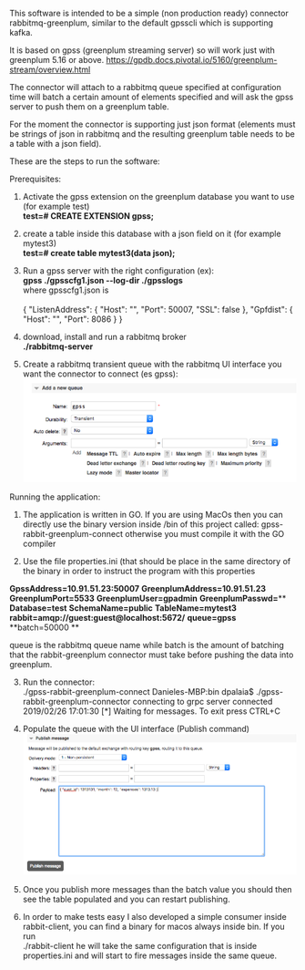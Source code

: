 This software is intended to be a simple (non production ready) connector rabbitmq-greenplum, similar to the default gpsscli which is supporting kafka.

It is based on gpss (greenplum streaming server) so will work just with greenplum 5.16 or above.
https://gpdb.docs.pivotal.io/5160/greenplum-stream/overview.html

The connector will attach to a rabbitmq queue specified at configuration time will batch a certain amount of elements specified and will ask the gpss server to push them on a greenplum table.

For the moment the connector is supporting just json format (elements must be strings of json in rabbitmq and the resulting greenplum table needs to be a table with a json field).

These are the steps to run the software:

Prerequisites:

1) Activate the gpss extension on the greenplum database you want to use (for example test)<br/>
   **test=# CREATE EXTENSION gpss;**<br/>
   
2) create a table inside this database with a json field on it (for example mytest3)<br/>
   **test=# create table mytest3(data json);**<br/>
   
3) Run a gpss server with the right configuration (ex):<br/>
  **gpss ./gpsscfg1.json --log-dir ./gpsslogs** <br/>
  where gpsscfg1.json is <br/><br/>
  {
    "ListenAddress": {
        "Host": "",
        "Port": 50007,
        "SSL": false
    },
    "Gpfdist": {
        "Host": "",
        "Port": 8086
    }
}<br/>

4) download, install and run a rabbitmq broker<br/>
 **./rabbitmq-server**

5) Create a rabbitmq transient queue with the rabbitmq UI interface you want the connector to connect (es gpss):<br/>
  ![Screenshot](queue.png)
  
Running the application:

1) The application is written in GO. If you are using MacOs then you can directly use the binary version inside /bin of this project called: gpss-rabbit-greenplum-connect otherwise you must compile it with the GO compiler

2) Use the file properties.ini (that should be place in the same directory of the binary in order to instruct the program with this properties<br/>

**GpssAddress=10.91.51.23:50007**
**GreenplumAddress=10.91.51.23**
**GreenplumPort=5533**
**GreenplumUser=gpadmin**
**GreenplumPasswd=**** 
**Database=test**
**SchemaName=public**
**TableName=mytest3**
**rabbit=amqp://guest:guest@localhost:5672/**
**queue=gpss**
**batch=50000 ** 

queue is the rabbitmq queue name while batch is the amount of batching that the rabbit-greenplum connector must take before pushing the data into greenplum.<br/>

3) Run the connector:<br/>
./gpss-rabbit-greenplum-connect 
Danieles-MBP:bin dpalaia$ ./gpss-rabbit-greenplum-connector 
connecting to grpc server
connected
2019/02/26 17:01:30  [*] Waiting for messages. To exit press CTRL+C<br/>

4) Populate the queue with the UI interface (Publish command)<br/>
![Screenshot](queue2.png)

5) Once you publish more messages than the batch value you should then see the table populated and you can restart publishing.<br/>

6) In order to make tests easy I also developed a simple consumer inside rabbit-client, you can find a binary for macos always inside bin.
If you run<br/>
./rabbit-client
he will take the same configuration that is inside properties.ini and will start to fire messages inside the same queue.
